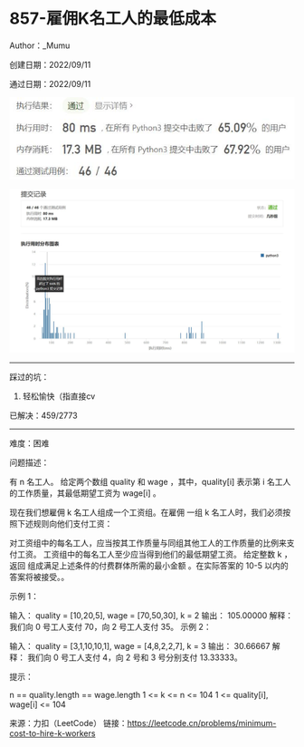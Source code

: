 # 857-雇佣K名工人的最低成本

Author：_Mumu

创建日期：2022/09/11

通过日期：2022/09/11

![](./通过截图2.jpg)

![](./通过截图1.jpg)

*****

踩过的坑：

1. 轻松愉快（指直接cv

已解决：459/2773

*****

难度：困难

问题描述：

有 n 名工人。 给定两个数组 quality 和 wage ，其中，quality[i] 表示第 i 名工人的工作质量，其最低期望工资为 wage[i] 。

现在我们想雇佣 k 名工人组成一个工资组。在雇佣 一组 k 名工人时，我们必须按照下述规则向他们支付工资：

对工资组中的每名工人，应当按其工作质量与同组其他工人的工作质量的比例来支付工资。
工资组中的每名工人至少应当得到他们的最低期望工资。
给定整数 k ，返回 组成满足上述条件的付费群体所需的最小金额 。在实际答案的 10-5 以内的答案将被接受。。

 

示例 1：

输入： quality = [10,20,5], wage = [70,50,30], k = 2
输出： 105.00000
解释： 我们向 0 号工人支付 70，向 2 号工人支付 35。
示例 2：

输入： quality = [3,1,10,10,1], wage = [4,8,2,2,7], k = 3
输出： 30.66667
解释： 我们向 0 号工人支付 4，向 2 号和 3 号分别支付 13.33333。


提示：

n == quality.length == wage.length
1 <= k <= n <= 104
1 <= quality[i], wage[i] <= 104

来源：力扣（LeetCode）
链接：https://leetcode.cn/problems/minimum-cost-to-hire-k-workers